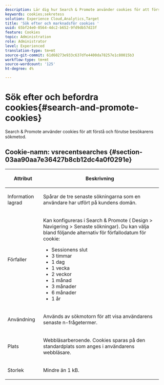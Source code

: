 ```yaml
---
description: Lär dig hur Search & Promote använder cookies för att förstå och förutse besökarsökningsmetod.
keywords: cookies;sekretess
solution: Experience Cloud,Analytics,Target
title: 'Sök efter och marknadsför cookies '
uuid: 65bf24e0-0564-4dc2-b652-9fd9db57d23f
feature: Cookies
topic: Administration
role: Administrator
level: Experienced
translation-type: tm+mt
source-git-commit: 61d60273e933c637dfe4400da78257e1c80015b3
workflow-type: tm+mt
source-wordcount: '125'
ht-degree: 4%

---
```



# Sök efter och befordra cookies{#search-and-promote-cookies}

Search &amp; Promote använder cookies för att förstå och förutse besökarens sökmetod.

## Cookie-namn: vsrecentsearches {#section-03aa90aa7e36427b8cb12dc4a0f0291e}

<table id="table_34AA90F2FFB84500A77D8F4C5008D453"> 
 <thead> 
  <tr> 
   <th colname="col1" class="entry"> <p>Attribut </p> </th> 
   <th colname="col2" class="entry"> <p>Beskrivning </p> </th> 
  </tr> 
 </thead>
 <tbody> 
  <tr> 
   <td colname="col1"> <p>Information lagrad </p> </td> 
   <td colname="col2"> <p> Spårar de tre senaste sökningarna som en användare har utfört på kundens domän. </p> </td> 
  </tr> 
  <tr> 
   <td colname="col1"> <p> Förfaller </p> </td> 
   <td colname="col2"> <p>Kan konfigureras i Search &amp; Promote (<span class="uicontrol"> Design</span> &gt; <span class="uicontrol"> Navigering</span> &gt; <span class="uicontrol"> Senaste sökningar</span>). Du kan välja bland följande alternativ för förfallodatum för cookie: </p> <p> 
     <ul id="ul_28F564A6337D497699D5247F755981B8"> 
      <li id="li_6478BB5AF82341F787F92D03E277DBBB">Sessionens slut </li> 
      <li id="li_AF88B165365D4A63A82CB6ADD4542D66"> 3 timmar </li> 
      <li id="li_339475FBAB2248348B54073A2386819D">1 dag </li> 
      <li id="li_F30E6EF7A7FF467DB995D86AD0DF623B">1 vecka </li> 
      <li id="li_77E18CF7EF8E4B24BAC5440D2B87844B">2 veckor </li> 
      <li id="li_E8A5FF4C97F64BB087422B16AD1F61DB">1 månad </li> 
      <li id="li_C170092F7E5649FE876925B58E6C8580">3 månader </li> 
      <li id="li_08BD465A900A48BDA1283263047A33FD">6 månader </li> 
      <li id="li_85FEDE0283F7426B9AF49C72B5089257">1 år </li> 
     </ul> </p> </td> 
  </tr> 
  <tr> 
   <td colname="col1"> <p> Användning </p> </td> 
   <td colname="col2"> <p>Används av sökmotorn för att visa användarens senaste n-frågetermer. </p> </td> 
  </tr> 
  <tr> 
   <td colname="col1"> <p> Plats </p> </td> 
   <td colname="col2"> <p>Webbläsarberoende. Cookies sparas på den standardplats som anges i användarens webbläsare. </p> </td> 
  </tr> 
  <tr> 
   <td colname="col1"> <p> Storlek </p> </td> 
   <td colname="col2"> <p>Mindre än 1 kB. </p> </td> 
  </tr> 
 </tbody> 
</table>

